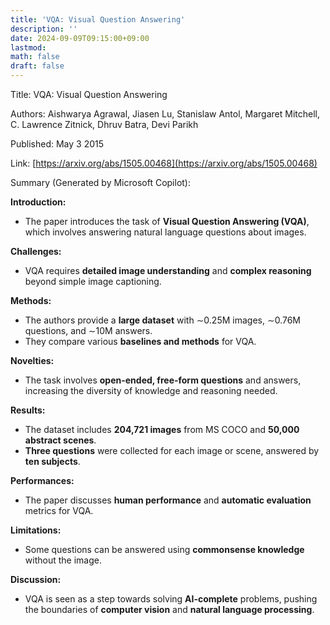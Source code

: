 ```yaml
---
title: 'VQA: Visual Question Answering'
description: ''
date: 2024-09-09T09:15:00+09:00
lastmod: 
math: false
draft: false
---
```


Title: VQA: Visual Question Answering

Authors: Aishwarya Agrawal, Jiasen Lu, Stanislaw Antol, Margaret Mitchell, C. Lawrence Zitnick, Dhruv Batra, Devi Parikh

Published: May 3 2015

Link: [https://arxiv.org/abs/1505.00468](https://arxiv.org/abs/1505.00468)

Summary (Generated by Microsoft Copilot):

**Introduction:**
- The paper introduces the task of **Visual Question Answering (VQA)**, which involves answering natural language questions about images.

**Challenges:**
- VQA requires **detailed image understanding** and **complex reasoning** beyond simple image captioning.

**Methods:**
- The authors provide a **large dataset** with ∼0.25M images, ∼0.76M questions, and ∼10M answers.
- They compare various **baselines and methods** for VQA.

**Novelties:**
- The task involves **open-ended, free-form questions** and answers, increasing the diversity of knowledge and reasoning needed.

**Results:**
- The dataset includes **204,721 images** from MS COCO and **50,000 abstract scenes**.
- **Three questions** were collected for each image or scene, answered by **ten subjects**.

**Performances:**
- The paper discusses **human performance** and **automatic evaluation** metrics for VQA.

**Limitations:**
- Some questions can be answered using **commonsense knowledge** without the image.

**Discussion:**
- VQA is seen as a step towards solving **AI-complete** problems, pushing the boundaries of **computer vision** and **natural language processing**.
